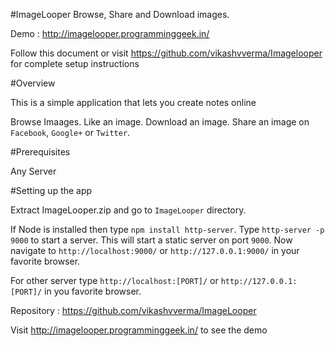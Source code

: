 #ImageLooper
Browse, Share and Download images.

Demo : http://imagelooper.programminggeek.in/

Follow this document or visit https://github.com/vikashvverma/Imagelooper for complete setup instructions

#Overview

This is a simple application that lets you create notes online

Browse Imaages.
Like an image.
Download an image.
Share an image on `Facebook`, `Google+` or `Twitter`.


#Prerequisites

Any Server


#Setting up the app

Extract ImageLooper.zip and go to `ImageLooper` directory.

If Node is installed then type `npm install http-server`. Type  `http-server -p 9000` to start a server. This will start a static server on port `9000`. 
Now navigate to `http://localhost:9000/` or `http://127.0.0.1:9000/` in your favorite browser.

For other server type `http://localhost:[PORT]/` or `http://127.0.0.1:[PORT]/` in you favorite browser.

Repository : https://github.com/vikashvverma/ImageLooper

Visit http://imagelooper.programminggeek.in/ to see the demo

